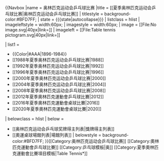{{Navbox
|name = 奥林匹克运动会乒乓球比赛
|title = [[夏季奥林匹克运动会乒乓球比赛|奥林匹克运动会乒乓球比赛]]
| titlestyle = background-color:#BFD7FF;
| state = {{{state|autocollapse}}}
| listclass = hlist
| imageleftstyle = width:60px; <!-- minimize width used by left image cell -->
| imagestyle = width:60px; <!-- same as imageleftstyle to center the list -->
| image = [[File:No image.svg|40px|link=]] <!-- empty right image to center the list -->
| imageleft = [[File:Table tennis pictogram.svg|40px|link=]]

| list1 = 
* {{Color|#AAA|1896-1984}}
* [[1988年夏季奥林匹克运动会乒乓球比赛|1988]]
* [[1992年夏季奥林匹克运动会乒乓球比赛|1992]]
* [[1996年夏季奥林匹克运动会乒乓球比赛|1996]]
* [[2000年夏季奥林匹克运动会乒乓球比赛|2000]]
* [[2004年夏季奥林匹克运动会乒乓球比赛|2004]]
* [[2008年夏季奥林匹克运动会乒乓球比赛|2008]]
* [[2012年夏季奧林匹克運動會乒乓球比賽|2012]]
* [[2016年夏季奧林匹克運動會桌球比賽|2016]]
* [[2020年夏季奧林匹克運動會桌球比賽|2020]]

| belowclass = hlist
| below = 
* [[奥林匹克运动会乒乓球奖牌得主列表|獎牌得主列表]]
* [[奧運桌球場館列表|場館列表]]
| belowstyle = background-color:#BFD7FF;
}}<includeonly>[[Category:奥林匹克运动会乒乓球比赛]]</includeonly><noinclude>
[[Category:奧林匹克運動會乒乓球比賽]]
[[Category:乒乓球模板|奥]]
[[Category:夏季奧林匹克運動會比賽項目模板|Table Tennis*]]
</noinclude>